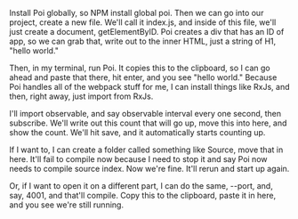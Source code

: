 Install Poi globally, so NPM install global poi. Then we can go into our project, create a new file. We'll call it index.js, and inside of this file, we'll just create a document, getElementByID. Poi creates a div that has an ID of app, so we can grab that, write out to the inner HTML, just a string of H1, "hello world."

Then, in my terminal, run Poi. It copies this to the clipboard, so I can go ahead and paste that there, hit enter, and you see "hello world." Because Poi handles all of the webpack stuff for me, I can install things like RxJs, and then, right away, just import from RxJs.

I'll import observable, and say observable interval every one second, then subscribe. We'll write out this count that will go up, move this into here, and show the count. We'll hit save, and it automatically starts counting up.

If I want to, I can create a folder called something like Source, move that in here. It'll fail to compile now because I need to stop it and say Poi now needs to compile source index. Now we're fine. It'll rerun and start up again.

Or, if I want to open it on a different part, I can do the same, --port, and, say, 4001, and that'll compile. Copy this to the clipboard, paste it in here, and you see we're still running.